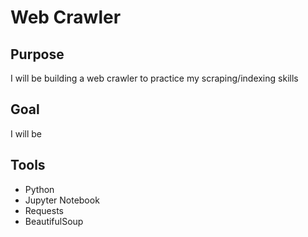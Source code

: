 # Web Crawler

## Purpose

I will be building a web crawler to practice my scraping/indexing skills

## Goal

I will be 

## Tools

- Python
- Jupyter Notebook
- Requests
- BeautifulSoup